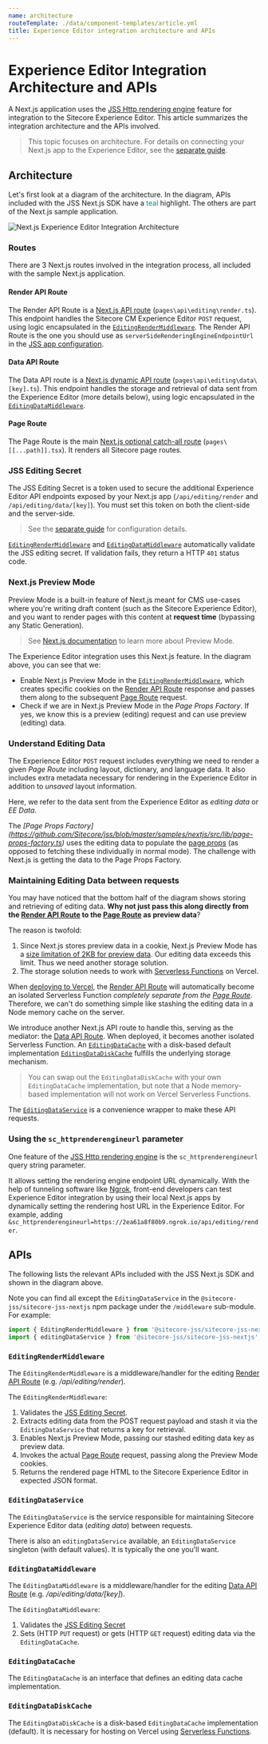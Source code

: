 ```yaml
---
name: architecture
routeTemplate: ./data/component-templates/article.yml
title: Experience Editor integration architecture and APIs
---
```

# Experience Editor Integration Architecture and APIs

A Next.js application uses the [JSS Http rendering engine](/docs/fundamentals/services/view-engine#http-rendering-engine) feature for integration to the Sitecore Experience Editor. This article summarizes the integration architecture and the APIs involved.

> This topic focuses on architecture. For details on connecting your Next.js app to the Experience Editor, see the [separate guide](/docs/nextjs/experience-editor/walkthrough).

## Architecture

Let's first look at a diagram of the architecture. In the diagram, APIs included with the JSS Next.js SDK have a <span style="color:#008998">teal</span> highlight. The others are part of the Next.js sample application.

<img src="/assets/img/nextjs-ee-architecture.svg" alt="Next.js Experience Editor Integration Architecture" />

### Routes

There are 3 Next.js routes involved in the integration process, all included with the sample Next.js application.

#### Render API Route

The Render API Route is a [Next.js API route](https://nextjs.org/docs/api-routes/introduction) (`pages\api\editing\render.ts`). This endpoint handles the Sitecore CM Experience Editor `POST` request, using logic encapsulated in the [`EditingRenderMiddleware`](#editingrendermiddleware). The Render API Route is the one you should use as `serverSideRenderingEngineEndpointUrl` in the [JSS app configuration](/docs/nextjs/experience-editor/walkthrough#jss-app-configuration).

#### Data API Route

The Data API route is a [Next.js dynamic API route](https://nextjs.org/docs/api-routes/dynamic-api-routes) (`pages\api\editing\data\[key].ts`). This endpoint handles the storage and retrieval of data sent from the Experience Editor (more details below), using logic encapsulated in the [`EditingDataMiddleware`](#editingdatamiddleware).

#### Page Route

The Page Route is the main [Next.js optional catch-all route](/docs/nextjs/page-routing/jss-routes) (`pages\[[...path]].tsx`). It renders all Sitecore page routes.

### JSS Editing Secret

The JSS Editing Secret is a token used to secure the additional Experience Editor API endpoints exposed by your Next.js app (`/api/editing/render` and `/api/editing/data/[key]`). You must set this token on both the client-side and the server-side.

> See the [separate guide](/docs/nextjs/experience-editor/walkthrough) for configuration details.

[`EditingRenderMiddleware`](#editingrendermiddleware) and [`EditingDataMiddleware`](#editingdatamiddleware) automatically validate the JSS editing secret. If validation fails, they return a HTTP `401` status code.

### Next.js Preview Mode

Preview Mode is a built-in feature of Next.js meant for CMS use-cases where you're writing draft content (such as the Sitecore Experience Editor), and you want to render pages with this content at **request time** (bypassing any Static Generation).

> See [Next.js documentation](https://nextjs.org/docs/advanced-features/preview-mode) to learn more about Preview Mode.

The Experience Editor integration uses this Next.js feature. In the diagram above, you can see that we: 
* Enable Next.js Preview Mode in the [`EditingRenderMiddleware`](#editingrendermiddleware), which creates specific cookies on the [Render API Route](#render-api-route) response and passes them along to the subsequent [Page Route](#page-route) request.
* Check if we are in Next.js Preview Mode in the *Page Props Factory*. If yes, we know this is a preview (editing) request and can use preview (editing) data.

### Understand Editing Data

The Experience Editor `POST` request includes everything we need to render a given *Page Route* including layout, dictionary, and language data. It also includes extra metadata necessary for rendering in the Experience Editor in addition to *unsaved* layout information.

Here, we refer to the data sent from the Experience Editor as *editing data* or *EE Data*.

The *[Page Props Factory] (https://github.com/Sitecore/jss/blob/master/samples/nextjs/src/lib/page-props-factory.ts)*  uses the editing data to populate the [page props](/docs/nextjs/data-fetching/data-services#page-props) (as opposed to fetching these individually in normal mode). The challenge with Next.js is getting the data to the Page Props Factory. 

### Maintaining Editing Data between requests

You may have noticed that the bottom half of the diagram shows storing and retrieving of editing data. **Why not just pass this along directly from the [Render API Route](#render-api-route) to the [Page Route](#page-route) as preview data**?

The reason is twofold:
1. Since Next.js stores preview data in a cookie, Next.js Preview Mode has a [size limitation of 2KB for preview data](https://nextjs.org/docs/advanced-features/preview-mode#previewdata-size-limits). Our editing data exceeds this limit. Thus we need another storage solution.
2. The storage solution needs to work with [Serverless Functions](https://vercel.com/docs/serverless-functions/introduction) on Vercel.

When [deploying to Vercel](/docs/nextjs/deploying-to-production/vercel), the [Render API Route](#render-api-route) will automatically become an isolated Serverless Function *completely separate from the [Page Route](#page-route)*. Therefore, we can't do something simple like stashing the editing data in a Node memory cache on the server.

We introduce another Next.js API route to handle this, serving as the mediator: the [Data API Route](#data-api-route). When deployed, it becomes another isolated Serverless Function. An [`EditingDataCache`](#editingdatacache) with a disk-based default implementation [`EditingDataDiskCache`](#editingdatadiskcache) fulfills the underlying storage mechanism.

> You can swap out the `EditingDataDiskCache` with your own `EditingDataCache` implementation, but note that a Node memory-based implementation will not work on Vercel Serverless Functions.

The [`EditingDataService`](#editingdataservice) is a convenience wrapper to make these API requests.

### Using the `sc_httprenderengineurl` parameter

One feature of the [JSS Http rendering engine](/docs/fundamentals/services/view-engine#http-rendering-engine) is the `sc_httprenderengineurl` query string parameter. 

It allows setting the rendering engine endpoint URL dynamically. With the help of tunneling software like [Ngrok](https://ngrok.com/), front-end developers can test Experience Editor integration by using their local Next.js apps by dynamically setting the rendering host URL in the Experience Editor. For example, adding `&sc_httprenderengineurl=https://2ea61a8f80b9.ngrok.io/api/editing/render`.

## APIs

The following lists the relevant APIs included with the JSS Next.js SDK and shown in the diagram above. 

Note you can find all except the `EditingDataService` in the `@sitecore-jss/sitecore-jss-nextjs` npm package under the `/middleware` sub-module. For example:

```javascript
import { EditingRenderMiddleware } from '@sitecore-jss/sitecore-jss-nextjs/middleware';
import { editingDataService } from '@sitecore-jss/sitecore-jss-nextjs';
```

### `EditingRenderMiddleware`

The `EditingRenderMiddleware` is a middleware/handler for the editing [Render API Route](#render-api-route) (e.g. */api/editing/render*).

The `EditingRenderMiddleware`:
1. Validates the [JSS Editing Secret](#jss-editing-secret).
2. Extracts editing data from the POST request payload and stash it via the `EditingDataService` that returns a key for retrieval.
3. Enables Next.js Preview Mode, passing our stashed editing data key as preview data.
4. Invokes the actual [Page Route](#page-route) request, passing along the Preview Mode cookies.
5. Returns the rendered page HTML to the Sitecore Experience Editor in expected JSON format.

### `EditingDataService`
The `EditingDataService` is the service responsible for maintaining Sitecore Experience Editor data (*editing data*) between requests.

There is also an `editingDataService` available, an `EditingDataService` singleton (with default values). It is typically the one you'll want.

### `EditingDataMiddleware`
The `EditingDataMiddleware` is a middleware/handler for the editing [Data API Route](#data-api-route) (e.g. */api/editing/data/[key]*).

The `EditingDataMiddleware`:
1. Validates the [JSS Editing Secret](#jss-editing-secret)
2. Sets (HTTP `PUT` request) or gets (HTTP `GET` request) editing data via the `EditingDataCache`.

### `EditingDataCache`
The `EditingDataCache` is an interface that defines an editing data cache implementation.

### `EditingDataDiskCache`
The `EditingDataDiskCache` is a disk-based `EditingDataCache` implementation (default). It is necessary for hosting on Vercel using [Serverless Functions](https://vercel.com/docs/serverless-functions/introduction).
